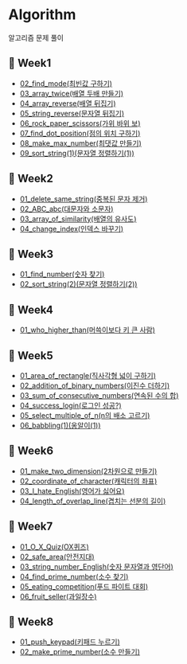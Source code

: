 # Algorithm
알고리즘 문제 풀이

## 📆 Week1
- <a href="https://guco.tistory.com/54" target="_blank">02_find_mode(최빈값 구하기)</a>
- <a href="https://guco.tistory.com/55" target="_blank">03_array_twice(배열 두배 만들기)</a>
- <a href="https://guco.tistory.com/57" target="_blank">04_array_reverse(배열 뒤집기)</a>
- <a href="https://guco.tistory.com/58" target="_blank">05_string_reverse(문자열 뒤집기)</a>
- <a href="https://guco.tistory.com/59" target="_blank">06_rock_paper_scissors(가위 바위 보)</a>
- <a href="https://guco.tistory.com/61" target="_blank">07_find_dot_position(점의 위치 구하기)</a>
- <a href="https://guco.tistory.com/62" target="_blank">08_make_max_number(최댓값 만들기)</a>
- <a href="https://guco.tistory.com/63" target="_blank">09_sort_string(1)(문자열 정렬하기(1))</a>

## 📆 Week2
- <a href="https://guco.tistory.com/71" target="_blank">01_delete_same_string(중복된 문자 제거)</a>
- <a href="https://guco.tistory.com/79" target="_blank">02_ABC_abc(대문자와 소문자)</a>
- <a href="https://guco.tistory.com/81" target="_blank">03_array_of_similarity(배열의 유사도)</a>
- <a href="https://guco.tistory.com/80" target="_blank">04_change_index(인덱스 바꾸기)</a>

## 📆 Week3
- <a href="https://guco.tistory.com/84" target="_blank">01_find_number(숫자 찾기)</a>
- <a href="https://guco.tistory.com/87" target="_blank">02_sort_string(2)(문자열 정렬하기(2))</a>

## 📆 Week4
- <a href="https://guco.tistory.com/93" target="_blank">01_who_higher_than(머쓱이보다 키 큰 사람)</a>

## 📆 Week5
- <a href="https://guco.tistory.com/104" target="_blank">01_area_of_rectangle(직사각형 넓이 구하기)</a>
- <a href="https://guco.tistory.com/105" target="_blank">02_addition_of_binary_numbers(이진수 더하기)</a>
- <a href="https://guco.tistory.com/109" target="_blank">03_sum_of_consecutive_numbers(연속된 수의 합)</a>
- <a href="https://guco.tistory.com/114" target="_blank">04_success_login(로그인 성공?)</a>
- <a href="https://guco.tistory.com/117" target="_blank">05_select_multiple_of_n(n의 배소 고르기)</a>
- <a href="https://guco.tistory.com/120" target="_blank">06_babbling(1)(옹알이(1))</a>
  
## 📆 Week6
- <a href="https://guco.tistory.com/124" target="_blank">01_make_two_dimension(2차원으로 만들기)</a>
- <a href="https://guco.tistory.com/127" target="_blank">02_coordinate_of_character(캐릭터의 좌표)</a>
- <a href="https://guco.tistory.com/130" target="_blank">03_I_hate_English(영어가 싫어요)</a>
- <a href="https://guco.tistory.com/134" target="_blank">04_length_of_overlap_line(겹치는 선분의 길이)</a>

## 📆 Week7
- <a href="https://guco.tistory.com/162" target="_blank">01_O_X_Quiz(OX퀴즈)</a>
- <a href="https://guco.tistory.com/165" target="_blank">02_safe_area(안전지대)</a>
- <a href="https://guco.tistory.com/168" target="_blank">03_string_number_English(숫자 문자열과 영단어)</a>
- <a href="https://guco.tistory.com/167" target="_blank">04_find_prime_number(소수 찾기)</a>
- <a href="https://guco.tistory.com/171" target="_blank">05_eating_competition(푸드 파이트 대회)</a>
- <a href="https://guco.tistory.com/172" target="_blank">06_fruit_seller(과일장수)</a>

## 📆 Week8
- <a href="https://guco.tistory.com/189">01_push_keypad(키패드 누르기)</a>
- <a href="https://guco.tistory.com/196">02_make_prime_number(소수 만들기)</a>
